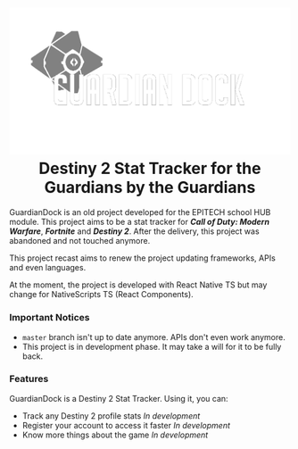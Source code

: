 <h1 align="center">
  <img src="assets/logo-og-nbg.png" alt="GuardianDock" />
    Destiny 2 Stat Tracker for the Guardians by the Guardians
</h1>

GuardianDock is an old project developed for the EPITECH school HUB module. This project aims to be a stat tracker for ***Call of Duty: Modern Warfare***, ***Fortnite*** and ***Destiny 2***. After the delivery, this project was abandoned and not touched anymore.

This project recast aims to renew the project updating frameworks, APIs and even languages.

At the moment, the project is developed with React Native TS but may change for NativeScripts TS (React Components).

### Important Notices

* ``master`` branch isn't up to date anymore. APIs don't even work anymore.
* This project is in development phase. It may take a will for it to be fully back.

### Features

GuardianDock is a Destiny 2 Stat Tracker. Using it, you can:

* Track any Destiny 2 profile stats *In development*
* Register your account to access it faster *In development*
* Know more things about the game *In development*

